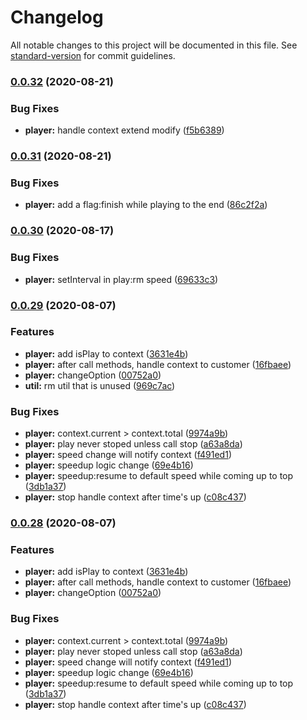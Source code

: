 # Changelog

All notable changes to this project will be documented in this file. See [standard-version](https://github.com/conventional-changelog/standard-version) for commit guidelines.

### [0.0.32](https://github.com/youkaisteve/oddment/compare/v0.0.31...v0.0.32) (2020-08-21)


### Bug Fixes

* **player:** handle context extend modify ([f5b6389](https://github.com/youkaisteve/oddment/commit/f5b6389665e10bd7000077f42c6cb2bac4f16eff))

### [0.0.31](https://github.com/youkaisteve/oddment/compare/v0.0.30...v0.0.31) (2020-08-21)


### Bug Fixes

* **player:** add a flag:finish while playing to the end ([86c2f2a](https://github.com/youkaisteve/oddment/commit/86c2f2aa963f2f80420a78b08b413d0de8329f0e))

### [0.0.30](https://github.com/youkaisteve/oddment/compare/v0.0.29...v0.0.30) (2020-08-17)


### Bug Fixes

* **player:** setInterval in play:rm speed ([69633c3](https://github.com/youkaisteve/oddment/commit/69633c3263c434cac37268c63de37021df495d7f))

### [0.0.29](https://github.com/youkaisteve/oddment/compare/v0.0.18...v0.0.29) (2020-08-07)


### Features

* **player:** add isPlay to context ([3631e4b](https://github.com/youkaisteve/oddment/commit/3631e4b17ad3aa12fc0fa1f4e0a0f34e083389c9))
* **player:** after call methods, handle context to customer ([16fbaee](https://github.com/youkaisteve/oddment/commit/16fbaee7fe5bef8cb057a2e1f22eb71c047f3339))
* **player:** changeOption ([00752a0](https://github.com/youkaisteve/oddment/commit/00752a0c15d787a2d1f990e9832476d3a31c8d6a))
* **util:** rm util that is unused ([969c7ac](https://github.com/youkaisteve/oddment/commit/969c7ace3d3d40b2d7def7fa82edf7253be34484))


### Bug Fixes

* **player:** context.current > context.total ([9974a9b](https://github.com/youkaisteve/oddment/commit/9974a9bc2acf9b491f5d4d933cccda955661a430))
* **player:** play never stoped unless call stop ([a63a8da](https://github.com/youkaisteve/oddment/commit/a63a8da78e73f95a1a086be4277caa7df40010c0))
* **player:** speed change will notify context ([f491ed1](https://github.com/youkaisteve/oddment/commit/f491ed1ea1581539e0dcdb96690abc3862ce0e51))
* **player:** speedup logic change ([69e4b16](https://github.com/youkaisteve/oddment/commit/69e4b16f84b0120ee2e8bcf61879008567ce4996))
* **player:** speedup:resume to default speed while coming up to top ([3db1a37](https://github.com/youkaisteve/oddment/commit/3db1a377ffeada9231397299b9967633873f7854))
* **player:** stop handle context after time's up ([c08c437](https://github.com/youkaisteve/oddment/commit/c08c437337dfdafd210a006dba174ad05cee43ee))

### [0.0.28](https://github.com/youkaisteve/oddment/compare/v0.0.18...v0.0.28) (2020-08-07)


### Features

* **player:** add isPlay to context ([3631e4b](https://github.com/youkaisteve/oddment/commit/3631e4b17ad3aa12fc0fa1f4e0a0f34e083389c9))
* **player:** after call methods, handle context to customer ([16fbaee](https://github.com/youkaisteve/oddment/commit/16fbaee7fe5bef8cb057a2e1f22eb71c047f3339))
* **player:** changeOption ([00752a0](https://github.com/youkaisteve/oddment/commit/00752a0c15d787a2d1f990e9832476d3a31c8d6a))


### Bug Fixes

* **player:** context.current > context.total ([9974a9b](https://github.com/youkaisteve/oddment/commit/9974a9bc2acf9b491f5d4d933cccda955661a430))
* **player:** play never stoped unless call stop ([a63a8da](https://github.com/youkaisteve/oddment/commit/a63a8da78e73f95a1a086be4277caa7df40010c0))
* **player:** speed change will notify context ([f491ed1](https://github.com/youkaisteve/oddment/commit/f491ed1ea1581539e0dcdb96690abc3862ce0e51))
* **player:** speedup logic change ([69e4b16](https://github.com/youkaisteve/oddment/commit/69e4b16f84b0120ee2e8bcf61879008567ce4996))
* **player:** speedup:resume to default speed while coming up to top ([3db1a37](https://github.com/youkaisteve/oddment/commit/3db1a377ffeada9231397299b9967633873f7854))
* **player:** stop handle context after time's up ([c08c437](https://github.com/youkaisteve/oddment/commit/c08c437337dfdafd210a006dba174ad05cee43ee))
